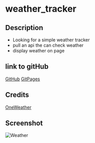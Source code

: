 # weather_tracker
## Description
- Looking for a simple weather tracker
- pull an api the can check weather
- display weather on page

## link to gitHub
[GitHub](https://github.com/JDLanata/weather_tracker)
[GitPages](https://jdlanata.github.io/weather_tracker/)

## Credits
[OneWeather](https://openweathermap.org/api/one-call-api)
## Screenshot
![Weather](https://user-images.githubusercontent.com/87950670/135950800-782ea34d-dde7-46f9-9a66-ea78a98d0616.png)